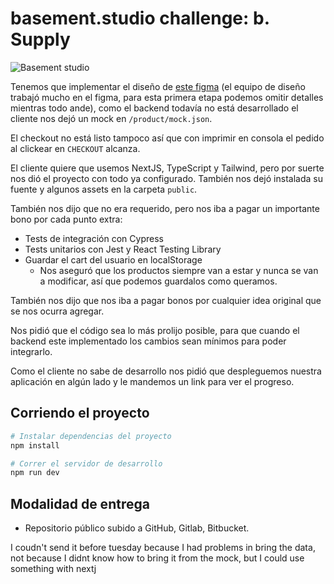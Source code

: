 # basement.studio challenge: b. Supply

![Basement studio](./public/og.png "basement.supply")

Tenemos que implementar el diseño de [este figma](https://www.figma.com/file/BYjaSbdPyhEL0ucneDlIQ0/Dev-Challenge?node-id=1%3A218) (el equipo de diseño trabajó mucho en el figma, para esta primera etapa podemos omitir detalles mientras todo ande), como el backend todavía no está desarrollado el cliente nos dejó un mock en `/product/mock.json`.

El checkout no está listo tampoco así que con imprimir en consola el pedido al clickear en `CHECKOUT` alcanza.

El cliente quiere que usemos NextJS, TypeScript y Tailwind, pero por suerte nos dió el proyecto con todo ya configurado. También nos dejó instalada su fuente y algunos assets en la carpeta `public`.

También nos dijo que no era requerido, pero nos iba a pagar un importante bono por cada punto extra:
* Tests de integración con Cypress
* Tests unitarios con Jest y React Testing Library
* Guardar el cart del usuario en localStorage
  * Nos aseguró que los productos siempre van a estar y nunca se van a modificar, así que podemos guardalos como queramos.

También nos dijo que nos iba a pagar bonos por cualquier idea original que se nos ocurra agregar.

Nos pidió que el código sea lo más prolijo posible, para que cuando el backend este implementado los cambios sean mínimos para poder integrarlo.

Como el cliente no sabe de desarrollo nos pidió que despleguemos nuestra aplicación en algún lado y le mandemos un link para ver el progreso.

## Corriendo el proyecto
```bash
# Instalar dependencias del proyecto
npm install

# Correr el servidor de desarrollo
npm run dev
```

## Modalidad de entrega
* Repositorio público subido a GitHub, Gitlab, Bitbucket.

I coudn't send it before tuesday because I had problems in bring the data, not because I didnt know how to bring it from 
the mock, but I could use something with nextj 